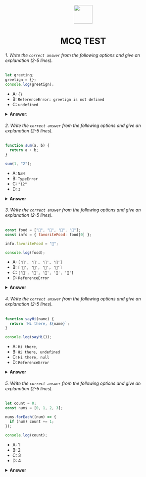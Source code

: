 <div align="center">
  <img height="60" src="https://edurev.gumlet.io/AllImages/original/ApplicationImages/CourseImages/944e5d47-8c55-4a89-91e5-22ab5f2798fc_CI.png">
  <h1>MCQ TEST</h1>
</div>

###### 1. Write the `correct answer` from the following options and give an explanation (2-5 lines).

```javascript
let greeting;
greetign = {};
console.log(greetign);
```

- A: `{}`
- B: `ReferenceError: greetign is not defined`
- C: `undefined`

<details><summary><b>Answer: </b></summary>
<p>

#### Answer: (B) ReferenceError: greetign is not defined

<i>In the code provided, there is a typographical error. You declared the variable as "greeting" but then tried to access "greetign," which is not defined, resulting in a ReferenceError.</i>

</p>
</details>

###### 2. Write the `correct answer` from the following options and give an explanation (2-5 lines).

```javascript
function sum(a, b) {
  return a + b;
}

sum(1, "2");
```

- A: `NaN`
- B: `TypeError`
- C: `"12"`
- D: `3`

<details><summary><b>Answer</b></summary>
<p>

#### Answer: (C) "12"

<i>In JavaScript, when you attempt to add a number and a string using the "+" operator, it results in a NaN (Not-a-Number) value because the types are not compatible for arithmetic addition.</i>

</p>
</details>

###### 3. Write the `correct answer` from the following options and give an explanation (2-5 lines).

```javascript
const food = ["🍕", "🍫", "🥑", "🍔"];
const info = { favoriteFood: food[0] };

info.favoriteFood = "🍝";

console.log(food);
```

- A: `['🍕', '🍫', '🥑', '🍔']`
- B: `['🍝', '🍫', '🥑', '🍔']`
- C: `['🍝', '🍕', '🍫', '🥑', '🍔']`
- D: `ReferenceError`

<details><summary><b>Answer</b></summary>
<p>

#### Answer: (A) ['🍕', '🍫', '🥑', '🍔']

<i>The code initially assigns the value of food[0], which is "🍕", to the favoriteFood property of the info object. Later, it reassigns the favoriteFood property to "🍝". However, this reassignment does not affect the food array in any way. Therefore, when you log the food array, it remains unchanged and still contains the original elements, resulting in ['🍕', '🍫', '🥑', '🍔'].</i>

</p>
</details>

###### 4. Write the `correct answer` from the following options and give an explanation (2-5 lines).

```javascript
function sayHi(name) {
  return `Hi there, ${name}`;
}

console.log(sayHi());
```

- A: `Hi there,`
- B: `Hi there, undefined`
- C: `Hi there, null`
- D: `ReferenceError`

<details><summary><b>Answer</b></summary>
<p>

#### Answer: (B) Hi there, undefined

<i>In the sayHi function, there is a parameter name, but when you call the function with sayHi(), you don't provide any argument, so name becomes undefined inside the function. Therefore, the function returns "Hi there, undefined" when logged to the console.</i>

</p>
</details>

###### 5. Write the `correct answer` from the following options and give an explanation (2-5 lines).

```javascript
let count = 0;
const nums = [0, 1, 2, 3];

nums.forEach((num) => {
  if (num) count += 1;
});

console.log(count);
```

- A: 1
- B: 2
- C: 3
- D: 4

<details><summary><b>Answer</b></summary>
<p>

#### Answer: (C) 3

<i>The forEach method iterates through the nums array, and for each element num, it checks if num is truthy (not equal to 0). For the values 1, 2, and 3 in the array, the condition is true, so count gets incremented by 1 for each of these values. Therefore, count becomes 3, and that's the value logged to the console.</i>

</p>
</details>
